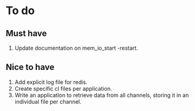# To do

## Must have
1. Update documentation on mem_io_start -restart.

## Nice to have
1. Add explicit log file for redis.
1. Create specific cl files per application.
1. Write an application to retrieve data from all channels, storing it in
    an individual file per channel.
